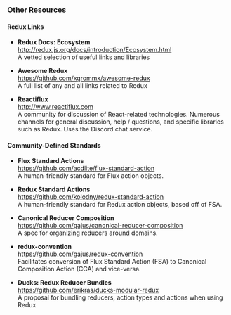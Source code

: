 ### Other Resources


#### Redux Links

- **Redux Docs: Ecosystem**  
  http://redux.js.org/docs/introduction/Ecosystem.html  
  A vetted selection of useful links and libraries

- **Awesome Redux**  
  https://github.com/xgrommx/awesome-redux  
  A full list of any and all links related to Redux

- **Reactiflux**  
  http://www.reactiflux.com  
  A community for discussion of React-related technologies.  Numerous channels for general discussion, help / questions, and specific libraries such as Redux.  Uses the Discord chat service.

#### Community-Defined Standards

- **Flux Standard Actions**  
  https://github.com/acdlite/flux-standard-action  
  A human-friendly standard for Flux action objects. 
  
- **Redux Standard Actions**  
  https://github.com/kolodny/redux-standard-action  
  A human-friendly standard for Redux action objects, based off of FSA.
  
- **Canonical Reducer Composition**  
  https://github.com/gajus/canonical-reducer-composition  
  A spec for organizing reducers around domains.
  
- **redux-convention**  
  https://github.com/gajus/redux-convention  
  Facilitates conversion of Flux Standard Action (FSA) to Canonical Composition Action (CCA) and vice-versa.
  
- **Ducks: Redux Reducer Bundles**  
  https://github.com/erikras/ducks-modular-redux  
  A proposal for bundling reducers, action types and actions when using Redux
  
